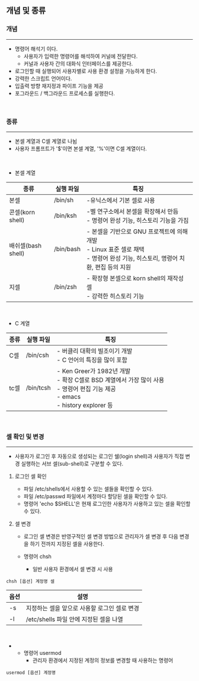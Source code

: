 ## 개념 및 종류
### 개념
---
- 명령어 해석기 이다.
    - 사용자가 입력한 명령어를 해석하여 커널에 전달한다.
    - 커널과 사용자 간의 대화식 인터페이스를 제공한다.
- 로그인할 때 실행되어 사용자별로 사용 환경 설정을 가능하게 한다.
- 강력한 스크립트 언어이다.
- 입출력 방향 재지정과 파이프 기능을 제공
- 포그라운드 / 백그라운드 프로세스를 실행한다.

<br>

### 종류
---
- 본셀 계열과 C셀 계열로 나뉨
- 사용자 프롬프트가 '$'이면 본셀 계열, '%'이면 C셀 계열이다.

<br>

- 본셀 계열

|종류|실행 파일|특징|
|---|---|---|
|본셀|/bin/sh|-유닉스에서 기본 셀로 사용|
|콘셀(korn shell)|/bin/ksh|-벨 연구소에서 본셀을 확장해서 만듬 <br> - 명령어 완성 기능, 히스토리 기능을 가짐|
|배쉬셀(bash shell)|/bin/bash|- 본셀을 기반으로 GNU 프로젝트에 의해 개발 <br> - Linux 표준 셀로 채택 <br> - 명령어 완성 기능, 히스토리,  명령어 치환, 편집 등의 지원|
|지셀|/bin/zsh|- 확장형 본셀으로 korn shell의 재작성 셀 <br> - 강력한 히스토리 기능|

<br>

- C 계열

|종류|실행 파일|특징|
|---|---|---|
|C셀|/bin/csh|- 버클리 대확의 빌조이기 개발 <br> - C 언어의 특징을 많이 포함|
|tc셀|/bin/tcsh|- Ken Greer가 1982년 개발 <br> - 확장 C셀로 BSD 계열에서 가장 많이 사용 <br> - 명령어 편집 기능 제공 <br> - emacs <br> - history explorer 등|


<br>

### 셀 확인 및 변경
---
- 사용자가 로그인 후 자동으로 생성되는 로그인 쉘(login shell)과 사용자가 직접 변경 실행하는 서브 셀(sub-shell)로 구분할 수 있다.

1. 로그인 셀 확인
    - 파일 /etc/shells에서 사용할 수 있는 셀들을 확인할 수 있다.
    - 파일 /etc/passwd 파일에서 계정마다 할당된 셀을 확인할 수 있다.
    - 명령어 'echo $SHELL'은 현재 로그인한 사용자가 사용하고 있는 셀을 확인할 수 있다.

2. 셀 변경
    - 로그인 셀 변경은 반영구적인 셀 변경 방법으로 관리자가 셀 변경 후 다음 변경을 하기 전까지 지정된 셀을 사용한다.
    
    - 명령어 chsh
        - 일반 사용자 환경에서 셀 변경 시 사용
```
chsh [옵션] 계정명 셀
```
|옵션|설명|
|---|---|
|-s|지정하는 셀을 앞으로 사용할 로그인 셀로 변경|
|-l|/etc/shells 파일 안에 지정된 셀을 나열|

<br>

-    - 명령어 usermod
        - 관리자 환경에서 지정된 계정의 정보를 변경할 때 사용하는 명령어
```
usermod [옵션] 계정명
```